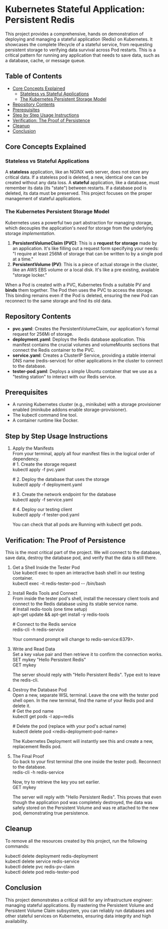 # **Kubernetes Stateful Application: Persistent Redis**

This project provides a comprehensive, hands on demonstration of deploying and managing a stateful application (Redis) on Kubernetes. It showcases the complete lifecycle of a stateful service, from requesting persistent storage to verifying data survival across Pod restarts. This is a critical pattern for running any application that needs to save data, such as a database, cache, or message queue.

## **Table of Contents**

* [Core Concepts Explained](#core-concepts-explained)  
  * [Stateless vs Stateful Applications](#stateless-vs-stateful-applications)  
  * [The Kubernetes Persistent Storage Model](#the-kubernetes-persistent-storage-model)  
* [Repository Contents](#repository-contents)  
* [Prerequisites](#prerequisites)  
* [Step by Step Usage Instructions](#step-by-step-usage-instructions)  
* [Verification: The Proof of Persistence](#verification-the-proof-of-persistence)  
* [Cleanup](#cleanup)  
* [Conclusion](#conclusion)

## **Core Concepts Explained**

### **Stateless vs Stateful Applications**

A **stateless** application, like an NGINX web server, does not store any critical data. If a stateless pod is deleted, a new, identical one can be created without any data loss. A **stateful** application, like a database, must remember its data (its "state") between restarts. If a database pod is deleted, its data must be preserved. This project focuses on the proper management of stateful applications.

### **The Kubernetes Persistent Storage Model**

Kubernetes uses a powerful two part abstraction for managing storage, which decouples the application's *need* for storage from the underlying storage *implementation*.

1. **PersistentVolumeClaim (PVC)**: This is a **request for storage** made by an application. It's like filling out a request form specifying your needs: "I require at least 256Mi of storage that can be written to by a single pod at a time."  
2. **PersistentVolume (PV)**: This is a piece of actual storage in the cluster, like an AWS EBS volume or a local disk. It's like a pre existing, available "storage locker."

When a Pod is created with a PVC, Kubernetes finds a suitable PV and **binds** them together. The Pod then uses the PVC to access the storage. This binding remains even if the Pod is deleted, ensuring the new Pod can reconnect to the same storage and find its old data.

## **Repository Contents**

* **pvc.yaml**: Creates the PersistentVolumeClaim, our application's formal request for 256Mi of storage.  
* **deployment.yaml**: Deploys the Redis database application. This manifest contains the crucial volumes and volumeMounts sections that connect the Redis container to the PVC.  
* **service.yaml**: Creates a ClusterIP Service, providing a stable internal DNS name (redis-service) for other applications in the cluster to connect to the database.  
* **tester-pod.yaml**: Deploys a simple Ubuntu container that we use as a "testing station" to interact with our Redis service.

## **Prerequisites**

* A running Kubernetes cluster (e.g., minikube) with a storage provisioner enabled (minikube addons enable storage-provisioner).  
* The kubectl command line tool.  
* A container runtime like Docker.

## **Step by Step Usage Instructions**

1. Apply the Manifests  
   From your terminal, apply all four manifest files in the logical order of dependency.  
   \# 1\. Create the storage request  
   kubectl apply \-f pvc.yaml

   \# 2\. Deploy the database that uses the storage  
   kubectl apply \-f deployment.yaml

   \# 3\. Create the network endpoint for the database  
   kubectl apply \-f service.yaml

   \# 4\. Deploy our testing client  
   kubectl apply \-f tester-pod.yaml

   You can check that all pods are Running with kubectl get pods.

## **Verification: The Proof of Persistence**

This is the most critical part of the project. We will connect to the database, save data, destroy the database pod, and verify that the data is still there.

1. Get a Shell Inside the Tester Pod  
   Use kubectl exec to open an interactive bash shell in our testing container.  
   kubectl exec \-it redis-tester-pod \-- /bin/bash

2. Install Redis Tools and Connect  
   From inside the tester pod's shell, install the necessary client tools and connect to the Redis database using its stable service name.  
   \# Install redis-tools (one time setup)  
   apt-get update && apt-get install \-y redis-tools

   \# Connect to the Redis service  
   redis-cli \-h redis-service

   Your command prompt will change to redis-service:6379\>.  
3. Write and Read Data  
   Set a key value pair and then retrieve it to confirm the connection works.  
   SET mykey "Hello Persistent Redis"  
   GET mykey

   The server should reply with "Hello Persistent Redis". Type exit to leave the redis-cli.  
4. Destroy the Database Pod  
   Open a new, separate WSL terminal. Leave the one with the tester pod shell open. In the new terminal, find the name of your Redis pod and delete it.  
   \# Get the pod name  
   kubectl get pods \-l app=redis

   \# Delete the pod (replace with your pod's actual name)  
   kubectl delete pod \<redis-deployment-pod-name\>

   The Kubernetes Deployment will instantly see this and create a new, replacement Redis pod.  
5. The Final Proof  
   Go back to your first terminal (the one inside the tester pod). Reconnect to the database.  
   redis-cli \-h redis-service

   Now, try to retrieve the key you set earlier.  
   GET mykey

   The server will reply with "Hello Persistent Redis". This proves that even though the application pod was completely destroyed, the data was safely stored on the Persistent Volume and was re attached to the new pod, demonstrating true persistence.

## **Cleanup**

To remove all the resources created by this project, run the following commands:

kubectl delete deployment redis-deployment  
kubectl delete service redis-service  
kubectl delete pvc redis-pv-claim  
kubectl delete pod redis-tester-pod

## **Conclusion**

This project demonstrates a critical skill for any infrastructure engineer: managing stateful applications. By mastering the Persistent Volume and Persistent Volume Claim subsystem, you can reliably run databases and other stateful services on Kubernetes, ensuring data integrity and high availability.